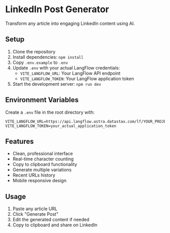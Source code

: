 # LinkedIn Post Generator

Transform any article into engaging LinkedIn content using AI.

## Setup

1. Clone the repository
2. Install dependencies: `npm install`
3. Copy `.env.example` to `.env`
4. Update `.env` with your actual LangFlow credentials:
   - `VITE_LANGFLOW_URL`: Your LangFlow API endpoint
   - `VITE_LANGFLOW_TOKEN`: Your LangFlow application token
5. Start the development server: `npm run dev`

## Environment Variables

Create a `.env` file in the root directory with:

```
VITE_LANGFLOW_URL=https://api.langflow.astra.datastax.com/lf/YOUR_PROJECT_ID/api/v1/run/YOUR_FLOW_ID
VITE_LANGFLOW_TOKEN=your_actual_application_token
```

## Features

- Clean, professional interface
- Real-time character counting
- Copy to clipboard functionality
- Generate multiple variations
- Recent URLs history
- Mobile responsive design

## Usage

1. Paste any article URL
2. Click "Generate Post"
3. Edit the generated content if needed
4. Copy to clipboard and share on LinkedIn
